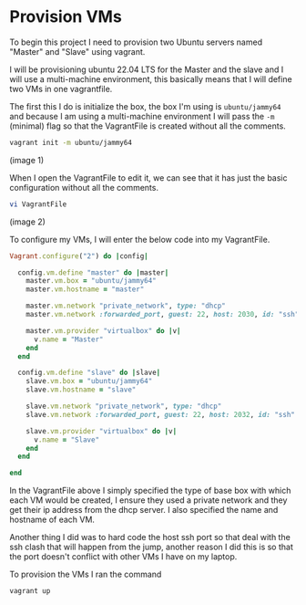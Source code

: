 # Provision VMs

To begin this project I need to provision two Ubuntu servers named "Master" and "Slave" using vagrant.

I will be provisioning ubuntu 22.04 LTS for the Master and the slave and I will use a multi-machine environment, this basically means that I will define two VMs in one vagrantfile.

The first this I do is initialize the box, the box I'm using is `ubuntu/jammy64` and because I am using a multi-machine environment I will pass the `-m` (minimal) flag so that the VagrantFile is created without all the comments.

```sh
vagrant init -m ubuntu/jammy64
```

(image 1)

When I open the VagrantFile to edit it, we can see that it has just the basic configuration without all the comments.

```sh
vi VagrantFile
```

(image 2)

To configure my VMs, I will enter the below code into my VagrantFile.

```rb
Vagrant.configure("2") do |config|

  config.vm.define "master" do |master|
    master.vm.box = "ubuntu/jammy64"
    master.vm.hostname = "master"

    master.vm.network "private_network", type: "dhcp"
    master.vm.network :forwarded_port, guest: 22, host: 2030, id: "ssh"

    master.vm.provider "virtualbox" do |v|
      v.name = "Master"
    end
  end

  config.vm.define "slave" do |slave|
    slave.vm.box = "ubuntu/jammy64"
    slave.vm.hostname = "slave"

    slave.vm.network "private_network", type: "dhcp"
    slave.vm.network :forwarded_port, guest: 22, host: 2032, id: "ssh"

    slave.vm.provider "virtualbox" do |v|
      v.name = "Slave"
    end
  end

end
```

In the VagrantFile above I simply specified the type of base box with which each VM would be created, I ensure they used a private network and they get their ip address from the dhcp server. I also specified the name and hostname of each VM.

Another thing I did was to hard code the host ssh port so that deal with the ssh clash that will happen from the jump, another reason I did this is so that the port doesn't conflict with other VMs I have on my laptop.

To provision the VMs I ran the command 

```sh
vagrant up
```

